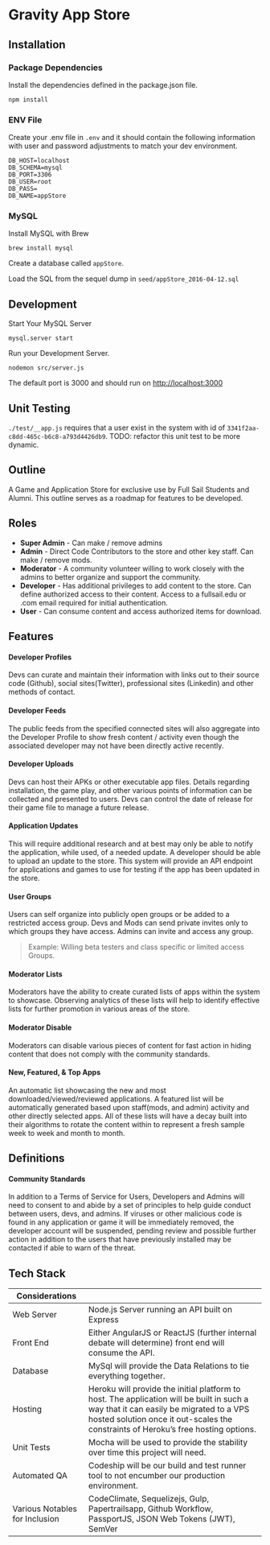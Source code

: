 # Gravity App Store

## Installation

### Package Dependencies

Install the dependencies defined in the package.json file.

```
npm install
```


### ENV File


Create your .env file in `.env` and it should contain the following information with user and password adjustments to match your dev environment.

```
DB_HOST=localhost
DB_SCHEMA=mysql
DB_PORT=3306
DB_USER=root
DB_PASS=
DB_NAME=appStore
```

### MySQL

Install MySQL with Brew

```
brew install mysql
```

Create a database called `appStore`.

Load the SQL from the sequel dump in `seed/appStore_2016-04-12.sql`

## Development

Start Your MySQL Server

```
mysql.server start
```

Run your Development Server.
```
nodemon src/server.js
```

The default port is 3000 and should run on [http://localhost:3000](http://localhost:3000)

## Unit Testing

`./test/__app.js` requires that a user exist in the system with id of `3341f2aa-c8dd-465c-b6c8-a793d4426db9`. TODO: refactor this unit test to be more dynamic.


## Outline

A Game and Application Store for exclusive use by Full Sail Students and Alumni. This outline serves as a roadmap for features to be developed.

## Roles
* **Super Admin** - Can make / remove admins
* **Admin** - Direct Code Contributors to the store and other key staff. Can make / remove mods.
* **Moderator** - A community volunteer willing to work closely with the admins to better organize and support the community.
* **Developer** - Has additional privileges to add content to the store. Can define authorized  access to their content.
Access to a fullsail.edu or .com email required for initial authentication.
* **User** - Can consume content and access authorized items for download.

## Features
#### Developer Profiles
Devs can curate and maintain their information with links out to their source code (Github), social sites(Twitter), professional sites (Linkedin) and other methods of contact.

#### Developer Feeds
The public feeds from the specified connected sites will also aggregate into the Developer Profile to show fresh content / activity even though the associated developer may not have been directly active recently.

#### Developer Uploads
Devs can host their APKs or other executable app files. Details regarding installation, the game play, and other various points of information can be collected and presented to users. Devs can control the date of release for their game file to manage a future release.

#### Application Updates
This will require additional research and at best may only be able to notify the application, while used, of a needed update. A developer should be able to upload an update to the store. This system will provide an API endpoint for applications and games to use for testing if the app has been updated in the store.

#### User Groups
Users can self organize into publicly open groups or be added to a restricted access group. Devs and Mods can send private invites only to which groups they have access. Admins can invite and access any group.

> Example: Willing beta testers and class specific or limited access Groups.

#### Moderator Lists
Moderators have the ability to create curated lists of apps within the system to showcase. Observing analytics of these lists will help to identify effective lists for further promotion in various areas of the store.

#### Moderator Disable
Moderators can disable various pieces of content for fast action in hiding content that does not comply with the community standards.

#### New, Featured, & Top Apps
An automatic list showcasing the new and most downloaded/viewed/reviewed applications. A featured list will be automatically generated based upon staff(mods, and admin) activity and other directly selected apps. All of these lists will have a decay built into their algorithms to rotate the content within to represent a fresh sample week to week and month to month.

## Definitions

#### Community Standards
In addition to a Terms of Service for Users, Developers and Admins will need to consent to and abide by a set of principles to help guide conduct between users, devs, and admins. If viruses or other malicious code is found in any application or game it will be immediately removed, the developer account will be suspended, pending review and possible further action in addition to the users that have previously installed may be contacted if able to warn of the threat.

## Tech Stack

|Considerations| |
|---|---|
| Web Server | Node.js Server running an API built on Express |
| Front End | Either AngularJS or ReactJS (further internal debate will determine) front end will consume the API. |
| Database| MySql will provide the Data Relations to tie everything together.|
|Hosting| Heroku will provide the initial platform to host. The application will be built in such a way that it can easily be migrated to a VPS hosted solution once it out-scales the constraints of Heroku’s free hosting options.|
|Unit Tests| Mocha will be used to provide the stability over time this project will need.|
|Automated QA| Codeship will be our build and test runner tool to not encumber our production environment.|
|Various Notables for Inclusion| CodeClimate, Sequelizejs, Gulp, Papertrailsapp, Github Workflow, PassportJS, JSON Web Tokens (JWT), SemVer |
